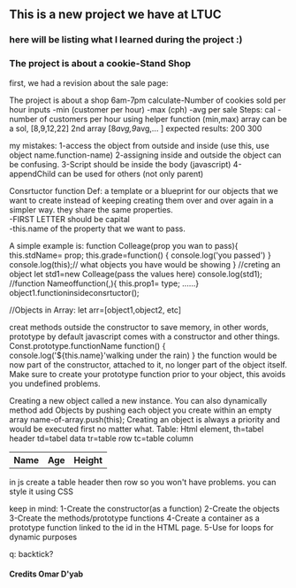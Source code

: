 ## This is a new project we have at LTUC 
### here will be listing what I learned during the project :)
### The project is about a cookie-Stand Shop 
first, we had a revision about the sale page: 

The project is about a shop 
6am-7pm 
calculate-Number of cookies sold per hour 
inputs 	-min (customer per hour) 
	-max (cph)
	-avg per sale
Steps:
cal -number of customers per hour 
using helper function (min,max)
array can be a sol, [8,9,12,22]
2nd array [8*avg,9*avg,... ] 
expected results: 
200 300

my mistakes: 
1-access the object from outside and inside (use this, use object name.function-name) 
2-assigning inside and outside the object can be confusing. 
3-Script should be inside the body (javascript)
4-appendChild can be used for others (not only parent) 


Consrtuctor function
Def: a template or a blueprint for our objects that we want to create instead of keeping creating them over and over again
in a simpler way. they share the same properties.    
-FIRST LETTER should be capital  
-this.name of the property that we want to pass.

A simple example is:
function Colleage(prop you wan to pass){
this.stdName= prop;
 this.grade=function()
 {
 console.log('you passed')
 }
console.log(this);// what objects you have would be showing 
}
//creting an object 
let std1=new Colleage(pass the values here)
console.log(std1);
//function Nameoffunction(,){ this.prop1= type; ......}
object1.functioninsideconsrtuctor();

//Objects in Array: 
let arr=[object1,object2, etc]

creat methods outside the constructor to save memory, in other words, prototype
by default javascript comes with a constructor and other things.
Const.prototype.functionName function() {
console.log('${this.name}'walking under the rain)
}
the function would be now part of the constructor, attached to it, no longer part of the object itself.
Make sure to create your prototype function prior to your object, this avoids you undefined problems. 

Creating a new object called a new instance.
You can also dynamically method add Objects by pushing each object you create within an empty array name-of-array.push(this);
Creating an object is always a priority and would be executed first no matter what. 
Table: 
Html element, 
th=tabel header
td=tabel data
tr=table row
tc=table column
  
<table>  
 <tr>
   <th>Name</th>
   <th>Age</th>
   <th>Height</th>
</table>  
 
in js
create a table header then row so you won't have problems.
you can style it using CSS 
 
keep in mind:
1-Create the constructor(as a function)
2-Create the objects
3-Create the methods/prototype functions 
4-Create a container as a prototype function linked to the id in the HTML page.
5-Use for loops for dynamic purposes

q: backtick?

#### Credits Omar D'yab 
